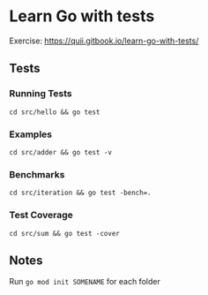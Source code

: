 # Learn Go with tests

Exercise: https://quii.gitbook.io/learn-go-with-tests/

## Tests

### Running Tests

`cd src/hello && go test`

### Examples

`cd src/adder && go test -v`

### Benchmarks

`cd src/iteration && go test -bench=.`

### Test Coverage

`cd src/sum && go test -cover`

## Notes

Run `go mod init SOMENAME` for each folder

